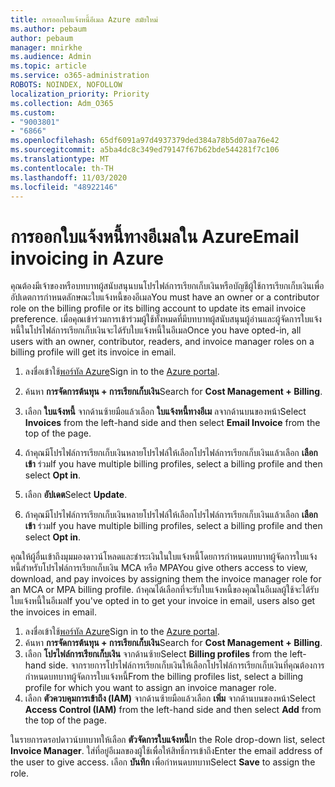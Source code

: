 ```yaml
---
title: การออกใบแจ้งหนี้อีเมล Azure สมัยใหม่
ms.author: pebaum
author: pebaum
manager: mnirkhe
ms.audience: Admin
ms.topic: article
ms.service: o365-administration
ROBOTS: NOINDEX, NOFOLLOW
localization_priority: Priority
ms.collection: Adm_O365
ms.custom:
- "9003801"
- "6866"
ms.openlocfilehash: 65df6091a97d4937379ded384a78b5d07aa76e42
ms.sourcegitcommit: a5ba4dc8c349ed79147f67b62bde544281f7c106
ms.translationtype: MT
ms.contentlocale: th-TH
ms.lasthandoff: 11/03/2020
ms.locfileid: "48922146"
---
```

# <a name="email-invoicing-in-azure"></a><span data-ttu-id="f4202-102">การออกใบแจ้งหนี้ทางอีเมลใน Azure</span><span class="sxs-lookup"><span data-stu-id="f4202-102">Email invoicing in Azure</span></span>

<span data-ttu-id="f4202-103">คุณต้องมีเจ้าของหรือบทบาทผู้สนับสนุนบนโปรไฟล์การเรียกเก็บเงินหรือบัญชีผู้ใช้การเรียกเก็บเงินเพื่ออัปเดตการกำหนดลักษณะใบแจ้งหนี้ของอีเมล</span><span class="sxs-lookup"><span data-stu-id="f4202-103">You must have an owner or a contributor role on the billing profile or its billing account to update its email invoice preference.</span></span> <span data-ttu-id="f4202-104">เมื่อคุณเข้าร่วมการเข้าร่วมผู้ใช้ทั้งหมดที่มีบทบาทผู้สนับสนุนผู้อ่านและผู้จัดการใบแจ้งหนี้ในโปรไฟล์การเรียกเก็บเงินจะได้รับใบแจ้งหนี้ในอีเมล</span><span class="sxs-lookup"><span data-stu-id="f4202-104">Once you have opted-in, all users with an owner, contributor, readers, and invoice manager roles on a billing profile will get its invoice in email.</span></span>

1. <span data-ttu-id="f4202-105">ลงชื่อเข้าใช้[พอร์ทัล Azure](https://portal.azure.com/)</span><span class="sxs-lookup"><span data-stu-id="f4202-105">Sign in to the [Azure portal](https://portal.azure.com/).</span></span>
2. <span data-ttu-id="f4202-106">ค้นหา **การจัดการต้นทุน + การเรียกเก็บเงิน**</span><span class="sxs-lookup"><span data-stu-id="f4202-106">Search for **Cost Management + Billing**.</span></span>
3. <span data-ttu-id="f4202-107">เลือก **ใบแจ้งหนี้** จากด้านซ้ายมือแล้วเลือก **ใบแจ้งหนี้ทางอีเม** ลจากด้านบนของหน้า</span><span class="sxs-lookup"><span data-stu-id="f4202-107">Select **Invoices** from the left-hand side and then select **Email Invoice** from the top of the page.</span></span>
4. <span data-ttu-id="f4202-108">ถ้าคุณมีโปรไฟล์การเรียกเก็บเงินหลายโปรไฟล์ให้เลือกโปรไฟล์การเรียกเก็บเงินแล้วเลือก **เลือกเข้า** ร่วม</span><span class="sxs-lookup"><span data-stu-id="f4202-108">If you have multiple billing profiles, select a billing profile and then select **Opt in**.</span></span>

5. <span data-ttu-id="f4202-109">เลือก **อัปเดต**</span><span class="sxs-lookup"><span data-stu-id="f4202-109">Select **Update**.</span></span>
6. <span data-ttu-id="f4202-110">ถ้าคุณมีโปรไฟล์การเรียกเก็บเงินหลายโปรไฟล์ให้เลือกโปรไฟล์การเรียกเก็บเงินแล้วเลือก **เลือกเข้า** ร่วม</span><span class="sxs-lookup"><span data-stu-id="f4202-110">If you have multiple billing profiles, select a billing profile and then select **Opt in**.</span></span>

<span data-ttu-id="f4202-111">คุณให้ผู้อื่นเข้าถึงมุมมองดาวน์โหลดและชำระเงินในใบแจ้งหนี้โดยการกำหนดบทบาทผู้จัดการใบแจ้งหนี้สำหรับโปรไฟล์การเรียกเก็บเงิน MCA หรือ MPA</span><span class="sxs-lookup"><span data-stu-id="f4202-111">You give others access to view, download, and pay invoices by assigning them the invoice manager role for an MCA or MPA billing profile.</span></span> <span data-ttu-id="f4202-112">ถ้าคุณได้เลือกที่จะรับใบแจ้งหนี้ของคุณในอีเมลผู้ใช้จะได้รับใบแจ้งหนี้ในอีเมล</span><span class="sxs-lookup"><span data-stu-id="f4202-112">If you've opted in to get your invoice in email, users also get the invoices in email.</span></span>

1. <span data-ttu-id="f4202-113">ลงชื่อเข้าใช้[พอร์ทัล Azure](https://portal.azure.com/)</span><span class="sxs-lookup"><span data-stu-id="f4202-113">Sign in to the [Azure portal](https://portal.azure.com/).</span></span>
2. <span data-ttu-id="f4202-114">ค้นหา **การจัดการต้นทุน + การเรียกเก็บเงิน**</span><span class="sxs-lookup"><span data-stu-id="f4202-114">Search for **Cost Management + Billing**.</span></span>
3. <span data-ttu-id="f4202-115">เลือก **โปรไฟล์การเรียกเก็บเงิน** จากด้านซ้าย</span><span class="sxs-lookup"><span data-stu-id="f4202-115">Select **Billing profiles** from the left-hand side.</span></span> <span data-ttu-id="f4202-116">จากรายการโปรไฟล์การเรียกเก็บเงินให้เลือกโปรไฟล์การเรียกเก็บเงินที่คุณต้องการกำหนดบทบาทผู้จัดการใบแจ้งหนี้</span><span class="sxs-lookup"><span data-stu-id="f4202-116">From the billing profiles list, select a billing profile for which you want to assign an invoice manager role.</span></span>
4. <span data-ttu-id="f4202-117">เลือก **ตัวควบคุมการเข้าถึง (IAM)** จากด้านซ้ายมือแล้วเลือก **เพิ่ม** จากด้านบนของหน้า</span><span class="sxs-lookup"><span data-stu-id="f4202-117">Select **Access Control (IAM)** from the left-hand side and then select **Add** from the top of the page.</span></span>

<span data-ttu-id="f4202-118">ในรายการดรอปดาวน์บทบาทให้เลือก **ตัวจัดการใบแจ้งหนี้**</span><span class="sxs-lookup"><span data-stu-id="f4202-118">In the Role drop-down list, select **Invoice Manager**.</span></span> <span data-ttu-id="f4202-119">ใส่ที่อยู่อีเมลของผู้ใช้เพื่อให้สิทธิ์การเข้าถึง</span><span class="sxs-lookup"><span data-stu-id="f4202-119">Enter the email address of the user to give access.</span></span> <span data-ttu-id="f4202-120">เลือก **บันทึก** เพื่อกำหนดบทบาท</span><span class="sxs-lookup"><span data-stu-id="f4202-120">Select **Save** to assign the role.</span></span>
